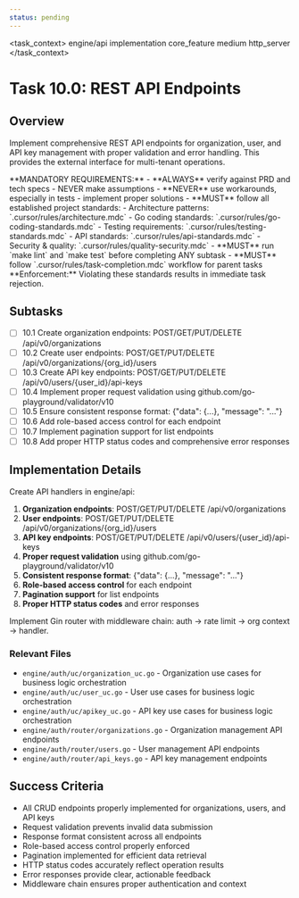 ```yaml
---
status: pending
---
```


<task_context>
<domain>engine/api</domain>
<type>implementation</type>
<scope>core_feature</scope>
<complexity>medium</complexity>
<dependencies>http_server</dependencies>
</task_context>

# Task 10.0: REST API Endpoints

## Overview

Implement comprehensive REST API endpoints for organization, user, and API key management with proper validation and error handling. This provides the external interface for multi-tenant operations.

<critical>
**MANDATORY REQUIREMENTS:**
- **ALWAYS** verify against PRD and tech specs - NEVER make assumptions
- **NEVER** use workarounds, especially in tests - implement proper solutions
- **MUST** follow all established project standards:
    - Architecture patterns: `.cursor/rules/architecture.mdc`
    - Go coding standards: `.cursor/rules/go-coding-standards.mdc`
    - Testing requirements: `.cursor/rules/testing-standards.mdc`
    - API standards: `.cursor/rules/api-standards.mdc`
    - Security & quality: `.cursor/rules/quality-security.mdc`
- **MUST** run `make lint` and `make test` before completing ANY subtask
- **MUST** follow `.cursor/rules/task-completion.mdc` workflow for parent tasks
**Enforcement:** Violating these standards results in immediate task rejection.
</critical>

## Subtasks

- [ ] 10.1 Create organization endpoints: POST/GET/PUT/DELETE /api/v0/organizations
- [ ] 10.2 Create user endpoints: POST/GET/PUT/DELETE /api/v0/organizations/{org_id}/users
- [ ] 10.3 Create API key endpoints: POST/GET/PUT/DELETE /api/v0/users/{user_id}/api-keys
- [ ] 10.4 Implement proper request validation using github.com/go-playground/validator/v10
- [ ] 10.5 Ensure consistent response format: {"data": {...}, "message": "..."}
- [ ] 10.6 Add role-based access control for each endpoint
- [ ] 10.7 Implement pagination support for list endpoints
- [ ] 10.8 Add proper HTTP status codes and comprehensive error responses

## Implementation Details

Create API handlers in engine/api:

1. **Organization endpoints**: POST/GET/PUT/DELETE /api/v0/organizations
2. **User endpoints**: POST/GET/PUT/DELETE /api/v0/organizations/{org_id}/users
3. **API key endpoints**: POST/GET/PUT/DELETE /api/v0/users/{user_id}/api-keys
4. **Proper request validation** using github.com/go-playground/validator/v10
5. **Consistent response format**: {"data": {...}, "message": "..."}
6. **Role-based access control** for each endpoint
7. **Pagination support** for list endpoints
8. **Proper HTTP status codes** and error responses

Implement Gin router with middleware chain: auth -> rate limit -> org context -> handler.

### Relevant Files

- `engine/auth/uc/organization_uc.go` - Organization use cases for business logic orchestration
- `engine/auth/uc/user_uc.go` - User use cases for business logic orchestration
- `engine/auth/uc/apikey_uc.go` - API key use cases for business logic orchestration
- `engine/auth/router/organizations.go` - Organization management API endpoints
- `engine/auth/router/users.go` - User management API endpoints
- `engine/auth/router/api_keys.go` - API key management endpoints

## Success Criteria

- All CRUD endpoints properly implemented for organizations, users, and API keys
- Request validation prevents invalid data submission
- Response format consistent across all endpoints
- Role-based access control properly enforced
- Pagination implemented for efficient data retrieval
- HTTP status codes accurately reflect operation results
- Error responses provide clear, actionable feedback
- Middleware chain ensures proper authentication and context
